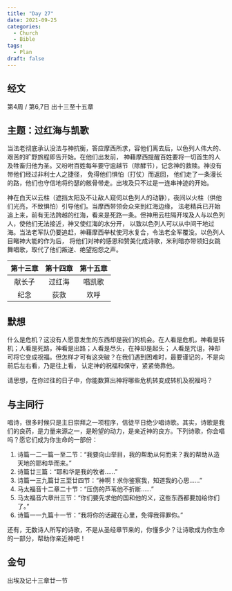 ```yaml
---
title: "Day 27"
date: 2021-09-25
categories:
  - Church
  - Bible
tags:
  - Plan
draft: false
---
```


## 经文
第4周 / 第6,7日 出十三至十五章

## 主题：过红海与凯歌
当法老彻底承认没法与神抗衡，答应摩西所求，容他们离去后，以色列人伟大的、艰苦的旷野旅程即告开始。在他们出发前，
神藉摩西提醒百姓要将一切首生的人及牲畜归他为圣。又吩咐百姓每年要守逾越节（除酵节），记念神的救赎。神没有带他们经过非利士人之捷径，
免得他们惧怕（打仗）而返回， 他们走了一条漫长的路，他们也守信地将约瑟的骸骨带走。出埃及只不过是一连串神迹的开始。

神在白天以云柱（遮挡太阳及不让敌人窥伺以色列人的动静），夜间以火柱（供他们光亮，不致惧怕）引导他们。当摩西带领会众来到红海边缘，
法老精兵已开始追上来，前有无法跨越的红海，看来是死路一条。但神用云柱隔开埃及人与以色列人，使他们无法接近，神又使红海的水分开，
以致以色列人可以从中间干地过海。当法老军队仍要追赶，神藉摩西举杖使河水复合，令法老全军覆没。以色列人目睹神大能的作为后，
将他们对神的感恩和赞美化成诗歌，米利暗亦带领妇女跳舞唱歌，取代了他们叛逆、绝望抱怨之声。

| 第十三章 | 第十四章 | 第十五章 |
| :----: | :----: | :----: |
| 献长子  | 过红海  | 唱凯歌  |
| 纪念   | 荻救   | 欢呼   |

## 默想
什么是危机？这没有人愿意发生的东西却是我们的机会。在人看是危机，神看是转机；人看是死路，神看是出路；人看是尽头，在神却是起头；
人看是咒诅，神却可将它变成祝福。但怎样才可有这突破？在我们遇到困难时，最要谨记的，不是向前后左右看，乃是往上看，
认定神的祝福和保守，紧紧倚靠他。

请思想，在你过往的日子中，你能数算出神将哪些危机转变成转机及祝福吗？

## 与主同行
唱诗，很多时候只是主日崇拜之一项程序，信徒平日绝少唱诗歌。其实，诗歌是我们的良药，是力量来源之一，是盼望的动力，是亲近神的良方。下列诗歌，你会唱吗？愿它们成为你生命的一部份：
1. 诗篇一二一篇一至二节：“我要向山举目，我的帮助从何而来？我的帮助从造天地的耶和华而来。”
2. 诗篇廿三篇：“耶和华是我的牧者……”
3. 诗篇一三九篇廿三至廿四节：“神啊！求你鉴察我，知道我的心思……”
4. 马太福音十二章二十节：“压伤的芦苇他不折断……”
5. 马太福音六章卅三节：“你们要先求他的国和他的义，这些东西都要加给你们了。”
6. 诗篇一一九篇十一节：“我将你的话藏在心里，免得我得罪你。”

还有，无数诗人所写的诗歌，不是从圣经章节来的，你懂多少？让诗歌成为你生命的一部分，帮助你亲近神吧！

## 金句
出埃及记十三章廿一节

[comment]: <> (## 附录)



